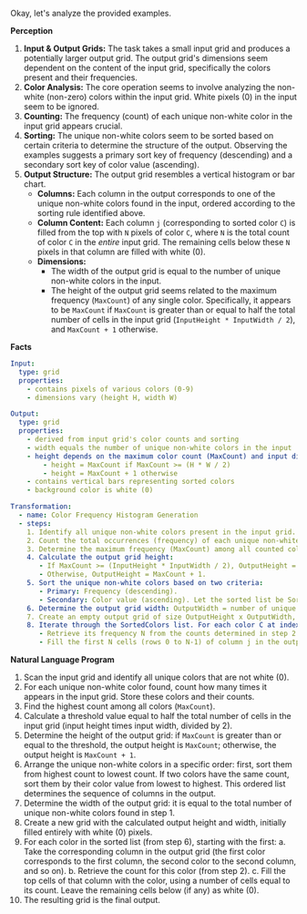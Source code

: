 Okay, let's analyze the provided examples.

**Perception**

1.  **Input & Output Grids:** The task takes a small input grid and produces a potentially larger output grid. The output grid's dimensions seem dependent on the content of the input grid, specifically the colors present and their frequencies.
2.  **Color Analysis:** The core operation seems to involve analyzing the non-white (non-zero) colors within the input grid. White pixels (0) in the input seem to be ignored.
3.  **Counting:** The frequency (count) of each unique non-white color in the input grid appears crucial.
4.  **Sorting:** The unique non-white colors seem to be sorted based on certain criteria to determine the structure of the output. Observing the examples suggests a primary sort key of frequency (descending) and a secondary sort key of color value (ascending).
5.  **Output Structure:** The output grid resembles a vertical histogram or bar chart.
    *   **Columns:** Each column in the output corresponds to one of the unique non-white colors found in the input, ordered according to the sorting rule identified above.
    *   **Column Content:** Each column `j` (corresponding to sorted color `C`) is filled from the top with `N` pixels of color `C`, where `N` is the total count of color `C` in the *entire* input grid. The remaining cells below these `N` pixels in that column are filled with white (0).
    *   **Dimensions:**
        *   The width of the output grid is equal to the number of unique non-white colors in the input.
        *   The height of the output grid seems related to the maximum frequency (`MaxCount`) of any single color. Specifically, it appears to be `MaxCount` if `MaxCount` is greater than or equal to half the total number of cells in the input grid (`InputHeight * InputWidth / 2`), and `MaxCount + 1` otherwise.

**Facts**


```yaml
Input:
  type: grid
  properties:
    - contains pixels of various colors (0-9)
    - dimensions vary (height H, width W)

Output:
  type: grid
  properties:
    - derived from input grid's color counts and sorting
    - width equals the number of unique non-white colors in the input
    - height depends on the maximum color count (MaxCount) and input dimensions (H, W):
        - height = MaxCount if MaxCount >= (H * W / 2)
        - height = MaxCount + 1 otherwise
    - contains vertical bars representing sorted colors
    - background color is white (0)

Transformation:
  - name: Color Frequency Histogram Generation
  - steps:
    1. Identify all unique non-white colors present in the input grid.
    2. Count the total occurrences (frequency) of each unique non-white color across the entire input grid.
    3. Determine the maximum frequency (MaxCount) among all counted colors.
    4. Calculate the output grid height:
       - If MaxCount >= (InputHeight * InputWidth / 2), OutputHeight = MaxCount.
       - Otherwise, OutputHeight = MaxCount + 1.
    5. Sort the unique non-white colors based on two criteria:
       - Primary: Frequency (descending).
       - Secondary: Color value (ascending). Let the sorted list be SortedColors.
    6. Determine the output grid width: OutputWidth = number of unique non-white colors (length of SortedColors).
    7. Create an empty output grid of size OutputHeight x OutputWidth, filled with white (0).
    8. Iterate through the SortedColors list. For each color C at index j (0-based):
       - Retrieve its frequency N from the counts determined in step 2.
       - Fill the first N cells (rows 0 to N-1) of column j in the output grid with color C.
```


**Natural Language Program**

1.  Scan the input grid and identify all unique colors that are not white (0).
2.  For each unique non-white color found, count how many times it appears in the input grid. Store these colors and their counts.
3.  Find the highest count among all colors (`MaxCount`).
4.  Calculate a threshold value equal to half the total number of cells in the input grid (input height times input width, divided by 2).
5.  Determine the height of the output grid: if `MaxCount` is greater than or equal to the threshold, the output height is `MaxCount`; otherwise, the output height is `MaxCount + 1`.
6.  Arrange the unique non-white colors in a specific order: first, sort them from highest count to lowest count. If two colors have the same count, sort them by their color value from lowest to highest. This ordered list determines the sequence of columns in the output.
7.  Determine the width of the output grid: it is equal to the total number of unique non-white colors found in step 1.
8.  Create a new grid with the calculated output height and width, initially filled entirely with white (0) pixels.
9.  For each color in the sorted list (from step 6), starting with the first:
    a.  Take the corresponding column in the output grid (the first color corresponds to the first column, the second color to the second column, and so on).
    b.  Retrieve the count for this color (from step 2).
    c.  Fill the top cells of that column with the color, using a number of cells equal to its count. Leave the remaining cells below (if any) as white (0).
10. The resulting grid is the final output.